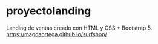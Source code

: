 # proyectolanding
Landing de ventas creado con HTML y CSS + Bootstrap 5. https://magdaortega.github.io/surfshop/
